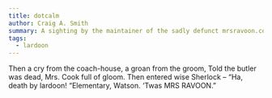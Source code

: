 ```yaml
---
title: dotcalm
author: Craig A. Smith
summary: A sighting by the maintainer of the sadly defunct mrsravoon.com
tags:
  - lardoon
---
```

Then a cry from the coach-house, a groan from the groom,
Told the butler was dead, Mrs. Cook full of gloom.
Then entered wise Sherlock – “Ha, death by lardoon!
“Elementary, Watson. ‘Twas MRS RAVOON.”
